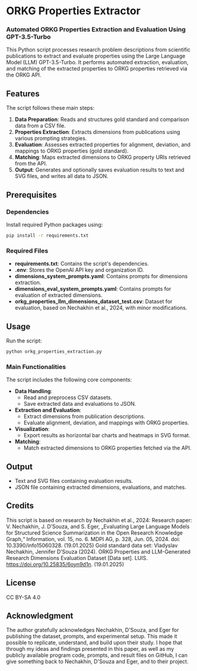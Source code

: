 # ORKG Properties Extractor

### Automated ORKG Properties Extraction and Evaluation Using GPT-3.5-Turbo

This Python script processes research problem descriptions from scientific publications to extract and evaluate properties using the Large Language Model (LLM) GPT-3.5-Turbo. It performs automated extraction, evaluation, and matching of the extracted properties to ORKG properties retrieved via the ORKG API.

## Features

The script follows these main steps:

1. **Data Preparation**: Reads and structures gold standard and comparison data from a CSV file.
2. **Properties Extraction**: Extracts dimensions from publications using various prompting strategies.
3. **Evaluation**: Assesses extracted properties for alignment, deviation, and mappings to ORKG properties (gold standard).
4. **Matching**: Maps extracted dimensions to ORKG property URIs retrieved from the API.
5. **Output**: Generates and optionally saves evaluation results to text and SVG files, and writes all data to JSON.

## Prerequisites

### Dependencies
Install required Python packages using:
```bash
pip install -r requirements.txt
```

### Required Files
- **requirements.txt**: Contains the script's dependencies.
- **.env**: Stores the OpenAI API key and organization ID.
- **dimensions_system_prompts.yaml**: Contains prompts for dimensions extraction.
- **dimensions_eval_system_prompts.yaml**: Contains prompts for evaluation of extracted dimensions.
- **orkg_properties_llm_dimensions_dataset_test.csv**: Dataset for evaluation, based on Nechakhin et al., 2024, with minor modifications.

## Usage

Run the script:
```bash
python orkg_properties_extraction.py
```

### Main Functionalities

The script includes the following core components:
- **Data Handling**:
  - Read and preprocess CSV datasets.
  - Save extracted data and evaluations to JSON.
- **Extraction and Evaluation**:
  - Extract dimensions from publication descriptions.
  - Evaluate alignment, deviation, and mappings with ORKG properties.
- **Visualization**:
  - Export results as horizontal bar charts and heatmaps in SVG format.
- **Matching**:
  - Match extracted dimensions to ORKG properties fetched via the API.

## Output

- Text and SVG files containing evaluation results.
- JSON file containing extracted dimensions, evaluations, and matches.

## Credits

This script is based on research by Nechakhin et al., 2024:
Research paper:
V. Nechakhin, J. D’Souza, and S. Eger, „Evaluating Large Language Models for Structured Science Summarization in the Open Research Knowledge Graph,“ Information, vol. 15, no. 6. MDPI AG, p. 328, Jun. 05, 2024. doi: 10.3390/info15060328. (19.01.2025)
Gold standard data set: Vladyslav Nechakhin, Jennifer D’Souza (2024). ORKG Properties and LLM-Generated Research Dimensions Evaluation Dataset [Data set]. LUIS. https://doi.org/10.25835/6oyn9d1n. (19.01.2025)

## License

CC BY-SA 4.0

## Acknowledgment

The author gratefully acknowledges Nechakhin, D'Souza, and Eger for publishing the dataset, prompts, and experimental setup. This made it possible to replicate, understand, and build upon their study. I hope that through my ideas and findings presented in this paper, as well as my publicly available program code, prompts, and result files on GitHub, I can give something back to Nechakhin, D'Souza and Eger, and to their project.
